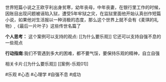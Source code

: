 世界短篇小说之王欧亨利出身贫寒，幼年丧母，中年丧妻，在银行里工作的时候，因账目出现问题被诬陷入狱，遭受5年牢狱之灾，在监狱里面他开始认真创作短篇小说，如果他对生活报以一种消极的态度，那么这个世界上就不会有《麦琪的礼物》,《最后一片叶子》这些传世名篇了

**个人思考：**
这个案例可以支持的观点: [[为什么要乐观]]
它还可以支持自强不息的一些观点

**行动指南**:我们不管遇到多大的困难，都不要气馁，要保持乐观的精神，自立自强

相关卡片:[[为什么要乐观]]
[[案例-乐观01]]


#乐观 #心态 #心理学 #自强不息
#成功 

